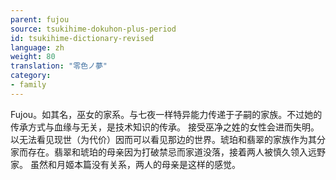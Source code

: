 ```yaml
---
parent: fujou
source: tsukihime-dokuhon-plus-period
id: tsukihime-dictionary-revised
language: zh
weight: 80
translation: "零色ノ夢"
category:
- family
---
```


Fujou。如其名，巫女的家系。与七夜一样特异能力传递于子嗣的家族。不过她的传承方式与血缘与无关，是技术知识的传承。
接受巫净之姓的女性会进而失明。以无法看见现世（为代价）因而可以看见那边的世界。琥珀和翡翠的家族作为其分家而存在。翡翠和琥珀的母亲因为打破禁忌而家道没落，接着两人被慎久领入远野家。
虽然和月姬本篇没有关系，两人的母亲是这样的感觉。

